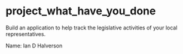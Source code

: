 # project_what_have_you_done
Build an application to help track the legislative activities of your local representatives.

Name: Ian D Halverson
